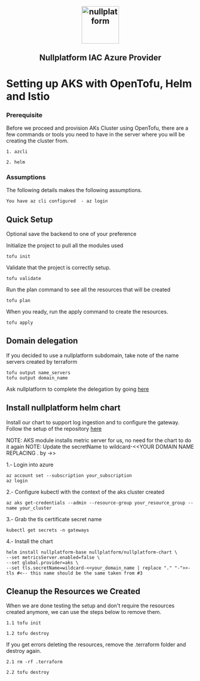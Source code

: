 <h2 align="center">
    <a href="https://httpie.io" target="blank_">
        <img height="100" alt="nullplatform" src="https://nullplatform.com/favicon/android-chrome-192x192.png" />
    </a>
    <br>
    <br>
    Nullplatform IAC Azure Provider
    <br>
</h2>

# Setting up AKS with OpenTofu, Helm and Istio

### Prerequisite

Before we proceed and provision AKs Cluster using OpenTofu, there are a few commands or tools you need to have in the server where you will be creating the cluster from.

    1. azcli
   
    2. helm

### Assumptions

The following details makes the following assumptions.

    You have az cli configured  - az login


## Quick Setup

Optional save the backend to one of your preference

Initialize the project to pull all the modules used

    tofu init

Validate that the project is correctly setup. 

    tofu validate

Run the plan command to see all the resources that will be created

    tofu plan

When you ready, run the apply command to create the resources. 

    tofu apply

## Domain delegation

If you decided to use a nullplatform subdomain, take note of the name servers created by terraform

```
tofu output name_servers
tofu output domain_name
```

Ask nullplatform to complete the delegation by going [here](../../private/aws/dns/delegation)

## Install nullplatform helm chart

Install our chart to support log ingestion and to configure the gateway. Follow the setup of the repository [here](https://github.com/nullplatform/helm-charts)

NOTE: AKS module installs metric server for us, no need for the chart to do it again
NOTE: Update the secretName to wildcard-<<YOUR DOMAIN NAME REPLACING . by ->>

1.- Login into azure
```
az account set --subscription your_subscription
az login
```
2.- Configure kubectl with the context of the aks cluster created
```
az aks get-credentials --admin --resource-group your_resource_group --name your_cluster
```
3.- Grab the tls certificate secret name
```
kubectl get secrets -n gateways
```
4.- Install the chart
```
helm install nullplatform-base nullplatform/nullplatform-chart \
--set metricsServer.enabled=false \
--set global.provider=aks \
--set tls.secretName=wildcard-<<your_domain_name | replace "." "-">>-tls #<-- this name should be the same taken from #3
```

## Cleanup the Resources we Created

When we are done testing the setup and don't require the resources created anymore, we can use the steps below to remove them. 

    1.1 tofu init

    1.2 tofu destroy

If you get errors deleting the resources, remove the .terraform folder and destroy again.

    2.1 rm -rf .terraform

    2.2 tofu destroy
